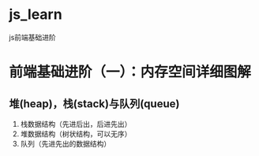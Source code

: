 # js_learn
js前端基础进阶
# 前端基础进阶（一）：内存空间详细图解
## 堆(heap)，栈(stack)与队列(queue)
1. 栈数据结构（先进后出，后进先出）
2. 堆数据结构（树状结构，可以无序）
3. 队列（先进先出<FIFO>的数据结构）
